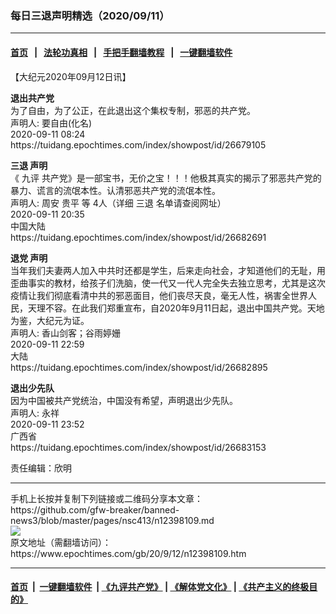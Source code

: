 ### 每日三退声明精选（2020/09/11）
------------------------

#### [首页](https://github.com/gfw-breaker/banned-news3/blob/master/README.md) &nbsp;&nbsp;|&nbsp;&nbsp; [法轮功真相](https://github.com/begood0513/basic/blob/master/README.md)  &nbsp;&nbsp;|&nbsp;&nbsp; [手把手翻墙教程](https://github.com/gfw-breaker/guides/wiki)  &nbsp;&nbsp;|&nbsp;&nbsp; [一键翻墙软件](https://github.com/gfw-breaker/nogfw/blob/master/README.md)  



<div><p>
 【大纪元2020年09月12日讯】
</p>
<p>
 <strong>
  退出共产党
 </strong>
 <br/>
 为了自由，为了公正，在此退出这个集权专制，邪恶的共产党。
 <br/>
 声明人: 要自由(化名)
 <br/>
 2020-09-11 08:24
 <br/>
 https://tuidang.epochtimes.com/index/showpost/id/26679105
</p>
<p>
 <strong>
  <ok href="https://www.epochtimes.com/gb/tag/%E4%B8%89%E9%80%80.html">
   三退
  </ok>
  声明
 </strong>
 <br/>
 《
 <ok href="https://www.epochtimes.com/gb/tag/%E4%B9%9D%E8%AF%84.html">
  九评
 </ok>
 共产党》是一部宝书，无价之宝！！！他极其真实的揭示了邪恶共产党的暴力、谎言的流氓本性。认清邪恶共产党的流氓本性。
 <br/>
 声明人: 周安 贵平 等 4人（详细
 <ok href="https://www.epochtimes.com/gb/tag/%E4%B8%89%E9%80%80.html">
  三退
 </ok>
 名单请查阅网址）
 <br/>
 2020-09-11 20:35
 <br/>
 中国大陆
 <br/>
 https://tuidang.epochtimes.com/index/showpost/id/26682691
</p>
<p>
 <strong>
  <ok href="https://www.epochtimes.com/gb/tag/%E9%80%80%E5%85%9A.html">
   退党
  </ok>
  声明
 </strong>
 <br/>
 当年我们夫妻两人加入中共时还都是学生，后来走向社会，才知道他们的无耻，用歪曲事实的教材，给孩子们洗脑，使一代又一代人完全失去独立思考，尤其是这次疫情让我们彻底看清中共的邪恶面目，他们丧尽天良，毫无人性，祸害全世界人民，天理不容。在此我们郑重宣布，自2020年9月11日起，退出中国共产党。天地为鉴，大纪元为证。
 <br/>
 声明人: 香山剑客；谷雨婷姗
 <br/>
 2020-09-11 22:59
 <br/>
 大陆
 <br/>
 https://tuidang.epochtimes.com/index/showpost/id/26682895
</p>
<p>
 <strong>
  退出少先队
 </strong>
 <br/>
 因为中国被共产党统治，中国没有希望，声明退出少先队。
 <br/>
 声明人: 永祥
 <br/>
 2020-09-11 23:52
 <br/>
 广西省
 <br/>
 https://tuidang.epochtimes.com/index/showpost/id/26683153
</p>
<p>
 责任编辑：欣明
</p>
</div>
<hr/>
手机上长按并复制下列链接或二维码分享本文章：<br/>
https://github.com/gfw-breaker/banned-news3/blob/master/pages/nsc413/n12398109.md <br/>
<a href='https://github.com/gfw-breaker/banned-news3/blob/master/pages/nsc413/n12398109.md'><img src='https://github.com/gfw-breaker/banned-news3/blob/master/pages/nsc413/n12398109.md.png'/></a> <br/>
原文地址（需翻墙访问）：https://www.epochtimes.com/gb/20/9/12/n12398109.htm


------------------------
#### [首页](https://github.com/gfw-breaker/banned-news3/blob/master/README.md) &nbsp;|&nbsp; [一键翻墙软件](https://github.com/gfw-breaker/nogfw/blob/master/README.md) &nbsp;| [《九评共产党》](https://github.com/gfw-breaker/9ping.md/blob/master/README.md#九评之一评共产党是什么) | [《解体党文化》](https://github.com/gfw-breaker/jtdwh.md/blob/master/README.md) | [《共产主义的终极目的》](https://github.com/gfw-breaker/gczydzjmd.md/blob/master/README.md)


<img src='http://gfw-breaker.win/banned-news3/pages/nsc413/n12398109.md' width='0px' height='0px'/>